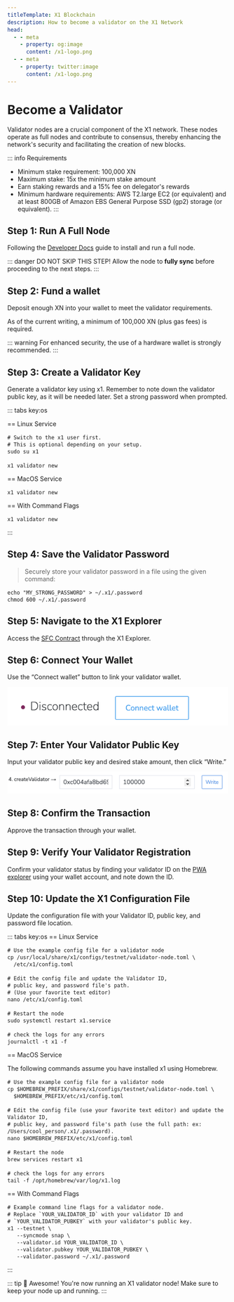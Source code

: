 ```yaml
---
titleTemplate: X1 Blockchain
description: How to become a validator on the X1 Network
head:
  - - meta
    - property: og:image
      content: /x1-logo.png
  - - meta
    - property: twitter:image
      content: /x1-logo.png
---
```


# Become a Validator

Validator nodes are a crucial component of the X1 network.
These nodes operate as full nodes and contribute to consensus,
thereby enhancing the network's security and facilitating the creation of new blocks.

::: info Requirements

- Minimum stake requirement: 100,000 XN
- Maximum stake: 15x the minimum stake amount
- Earn staking rewards and a 15% fee on delegator's rewards
- Minimum hardware requirements: AWS T2.large EC2 (or equivalent) and at least
  800GB of Amazon EBS General Purpose SSD (gp2) storage (or equivalent).
:::

## Step 1: Run A Full Node

Following the [Developer Docs](./getting-started) guide to install and run a full node. 

::: danger DO NOT SKIP THIS STEP!
Allow the node to **fully sync** before proceeding to the next steps.
:::

## Step 2: Fund a wallet

Deposit enough XN into your wallet to meet the validator requirements. 

As of the current writing, a minimum of 100,000 XN (plus gas fees) is required.

::: warning
For enhanced security, the use of a hardware wallet is strongly recommended.
:::

## Step 3: Create a Validator Key

Generate a validator key using x1. Remember to note down the validator public key, as it will be needed later. 
Set a strong password when prompted.

::: tabs key:os

== Linux Service

```shell [Linux Service]
# Switch to the x1 user first.
# This is optional depending on your setup.
sudo su x1

x1 validator new
```

== MacOS Service

```shell [MacOS Service]
x1 validator new
```

== With Command Flags

```shell [With Command Flags]
x1 validator new
```
:::

## Step 4: Save the Validator Password

> Securely store your validator password in a file using the given command:
```shell
echo "MY_STRONG_PASSWORD" > ~/.x1/.password
chmod 600 ~/.x1/.password
```

## Step 5: Navigate to the X1 Explorer

Access the [SFC Contract](https://explorer.x1-testnet.xen.network/address/0xFC00FACE00000000000000000000000000000000/write-contract#address-tabs) through the X1 Explorer.

## Step 6: Connect Your Wallet

Use the “Connect wallet” button to link your validator wallet.

[![Connect wallet](connect-wallet.png)](connect-wallet.png)

## Step 7: Enter Your Validator Public Key

Input your validator public key and desired stake amount, then click “Write.”

[![Connect wallet](create-validator.png)](create-validator.png)

## Step 8: Confirm the Transaction

Approve the transaction through your wallet.

## Step 9: Verify Your Validator Registration

Confirm your validator status by finding your validator ID on the [PWA explorer](https://pwa-explorer.x1-testnet.xen.network/staking) using your wallet account, and note down the ID.

## Step 10: Update the X1 Configuration File

Update the configuration file with your Validator ID, public key, and password file location.

::: tabs key:os
== Linux Service

```shell [Linux Service]
# Use the example config file for a validator node
cp /usr/local/share/x1/configs/testnet/validator-node.toml \
  /etc/x1/config.toml

# Edit the config file and update the Validator ID,
# public key, and password file's path.
# (Use your favorite text editor)
nano /etc/x1/config.toml

# Restart the node
sudo systemctl restart x1.service

# check the logs for any errors
journalctl -t x1 -f
```

== MacOS Service

The following commands assume you have installed x1 using Homebrew.

```shell
# Use the example config file for a validator node
cp $HOMEBREW_PREFIX/share/x1/configs/testnet/validator-node.toml \
  $HOMEBREW_PREFIX/etc/x1/config.toml

# Edit the config file (use your favorite text editor) and update the Validator ID,
# public key, and password file's path (use the full path: ex: /Users/cool_person/.x1/.password).
nano $HOMEBREW_PREFIX/etc/x1/config.toml

# Restart the node
brew services restart x1

# check the logs for any errors
tail -f /opt/homebrew/var/log/x1.log
```

== With Command Flags

```shell [With Command Flags]
# Example command line flags for a validator node.
# Replace `YOUR_VALIDATOR_ID` with your validator ID and
# `YOUR_VALIDATOR_PUBKEY` with your validator's public key.
x1 --testnet \
   --syncmode snap \
   --validator.id YOUR_VALIDATOR_ID \
   --validator.pubkey YOUR_VALIDATOR_PUBKEY \
   --validator.password ~/.x1/.password
```

:::

::: tip 🎉 Awesome!
You're now running an X1 validator node! Make sure to keep your node up and running.
:::
